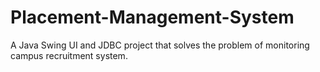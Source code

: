 # Placement-Management-System
A Java Swing UI and JDBC project that solves the problem of monitoring campus recruitment system.
